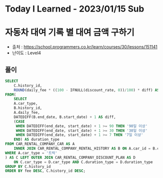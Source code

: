 # Today I Learned - 2023/01/15 Sub

# 자동차 대여 기록 별 대여 금액 구하기
- 출처 : https://school.programmers.co.kr/learn/courses/30/lessons/151141
- 난이도 : Level4

## 풀이
```sql
SELECT
    C.history_id,
    ROUND(daily_fee * ((100 - IFNULL(discount_rate, 0))/100) * diff) AS fee
FROM(
    SELECT
    A.car_type,
    B.history_id,
    A.daily_fee,
    DATEDIFF(B.end_date, B.start_date) + 1 AS diff,
    (CASE
     WHEN DATEDIFF(end_date, start_date) + 1 >= 90 THEN '90일 이상'
     WHEN DATEDIFF(end_date, start_date) + 1 >= 30 THEN '30일 이상'
     WHEN DATEDIFF(end_date, start_date) + 1 >= 7 THEN '7일 이상'
    END) AS duration_type
FROM CAR_RENTAL_COMPANY_CAR AS A
    INNER JOIN CAR_RENTAL_COMPANY_RENTAL_HISTORY AS B ON A.car_id = B.car_id
WHERE A.car_type = '트럭'
) AS C LEFT OUTER JOIN CAR_RENTAL_COMPANY_DISCOUNT_PLAN AS D
    ON C.car_type = D.car_type AND C.duration_type = D.duration_type
GROUP BY C.history_id
ORDER BY fee DESC, C.history_id DESC;
```
